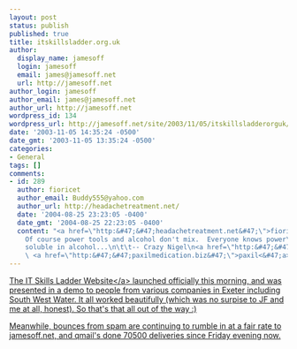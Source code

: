 ```yaml
---
layout: post
status: publish
published: true
title: itskillsladder.org.uk
author:
  display_name: jamesoff
  login: jamesoff
  email: james@jamesoff.net
  url: http://jamesoff.net
author_login: jamesoff
author_email: james@jamesoff.net
author_url: http://jamesoff.net
wordpress_id: 134
wordpress_url: http://jamesoff.net/site/2003/11/05/itskillsladderorguk/
date: '2003-11-05 14:35:24 -0500'
date_gmt: '2003-11-05 13:35:24 -0500'
categories:
- General
tags: []
comments:
- id: 289
  author: fioricet
  author_email: Buddy555@yahoo.com
  author_url: http://headachetreatment.net/
  date: '2004-08-25 23:23:05 -0400'
  date_gmt: '2004-08-25 22:23:05 -0400'
  content: "<a href=\"http:&#47;&#47;headachetreatment.net&#47;\">fioricet<&#47;a>
    Of course power tools and alcohol don't mix.  Everyone knows power\ntools aren't
    soluble in alcohol...\n\t\t-- Crazy Nigel\n<a href=\"http:&#47;&#47;relievepain.org&#47;\">tramadol<&#47;a>
    \ <a href=\"http:&#47;&#47;paxilmedication.biz&#47;\">paxil<&#47;a>"
---
```

<p><a href="http:&#47;&#47;www.itskillsladder.org.uk">The IT Skills Ladder Website<&#47;a> launched officially this morning, and was presented in a demo to people from various companies in Exeter including South West Water. It all worked beautifully (which was no surpise to JF and me at all, honest). So that's that all out of the way :)</p>
<p>Meanwhile, bounces from spam are continuing to rumble in at a fair rate to jamesoff.net, and qmail's done 70500 deliveries since Friday evening now.</p>
